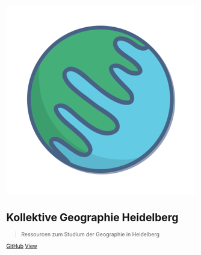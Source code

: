 ![logo](favicon-earth.svg)

# Kollektive Geographie Heidelberg

> Ressourcen zum Studium der Geographie in Heidelberg

[GitHub](https://github.com/Kollektive-Geographie-Heidelberg/Kollektive-Geographie-Heidelberg)
[View](#kollektive-geographie-heidelberg)
